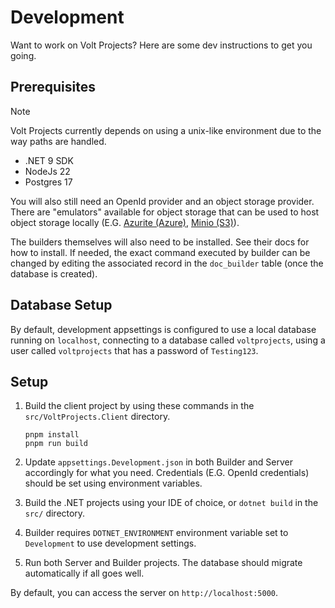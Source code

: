 # Development

Want to work on Volt Projects? Here are some dev instructions to get you going.

## Prerequisites

> [!NOTE]
> Volt Projects currently depends on using a unix-like environment due to the way paths are handled.


- .NET 9 SDK
- NodeJs 22
- Postgres 17

You will also still need an OpenId provider and an object storage provider. There are "emulators" available for object storage that can be used to host object storage locally (E.G. [Azurite (Azure)](https://learn.microsoft.com/en-au/azure/storage/common/storage-use-azurite), [Minio (S3)](https://github.com/minio/minio)).

The builders themselves will also need to be installed. See their docs for how to install. If needed, the exact command executed by builder can be changed by editing the associated record in the `doc_builder` table (once the database is created). 

## Database Setup

By default, development appsettings is configured to use a local database running on `localhost`, connecting to a database called `voltprojects`, using a user called `voltprojects` that has a password of `Testing123`.

## Setup

1. Build the client project by using these commands in the `src/VoltProjects.Client` directory.
    ```
    pnpm install
    pnpm run build
    ```

2. Update `appsettings.Development.json` in both Builder and Server accordingly for what you need. Credentials (E.G. OpenId credentials) should be set using environment variables.

3. Build the .NET projects using your IDE of choice, or `dotnet build` in the `src/` directory.

4. Builder requires `DOTNET_ENVIRONMENT` environment variable set to `Development` to use development settings. 

5. Run both Server and Builder projects. The database should migrate automatically if all goes well.

By default, you can access the server on `http://localhost:5000`.
